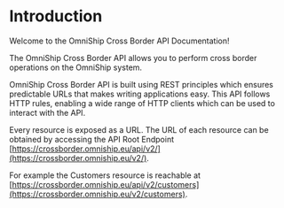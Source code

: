 # Introduction

Welcome to the OmniShip Cross Border API Documentation! 

The OmniShip Cross Border API allows you to perform cross border operations on the OmniShip system.

OmniShip Cross Border API is built using REST principles which ensures predictable URLs that makes writing applications easy. 
This API follows HTTP rules, enabling a wide range of HTTP clients which can be used to interact with the API.

Every resource is exposed as a URL. The URL of each resource can be obtained by accessing the API Root Endpoint [https://crossborder.omniship.eu/api/v2/](https://crossborder.omniship.eu/v2/).

For example the Customers resource is reachable at [https://crossborder.omniship.eu/api/v2/customers](https://crossborder.omniship.eu/v2/customers).
